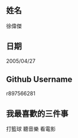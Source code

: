 姓名
----
徐偉傑

日期
----
2005/04/27

Github Username
---------------
r897566281

我最喜歡的三件事
---------------
打籃球 聽音樂 看電影